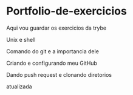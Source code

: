# Portfolio-de-exercicios

Aqui vou guardar os exercicios da trybe

Unix e shell

Comando do git e a importancia dele

Criando e configurando meu GitHub

Dando push request e clonando diretorios

atualizada
